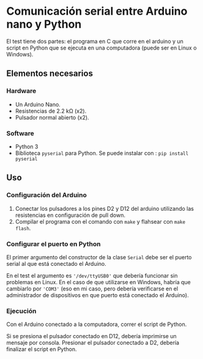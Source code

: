 # Comunicación serial entre Arduino nano y Python

El test tiene dos partes: el programa en C que corre en el arduino y un script en Python que se ejecuta en una computadora (puede ser en Linux o Windows).

## Elementos necesarios

### Hardware

- Un Arduino Nano.
- Resistencias de 2.2 kΩ (x2).
- Pulsador normal abierto (x2).

### Software

- Python 3
- Biblioteca `pyserial` para Python. Se puede instalar con : `pip install pyserial`

## Uso

### Configuración del Arduino

1. Conectar los pulsadores a los pines D2 y D12 del arduino utilizando las resistencias en configuración de pull down.
2. Compilar el programa con el comando con `make` y flahsear con `make flash`.

### Configurar el puerto en Python

El primer argumento del constructor de la clase `Serial` debe ser el puerto serial al que está conectado el Arduino.

En el test el argumento es `'/dev/ttyUSB0'` que debería funcionar sin problemas en Linux. En el caso de que utilizarse en Windows, habría que cambiarlo por `'COM3'` (eso en mi caso, pero debería verificarse en el administrador de dispositivos en que puerto está conectado el Arduino).

### Ejecución

Con el Arduino conectado a la computadora, correr el script de Python.

Si se presiona el pulsador conectado en D12, debería imprimirse un mensaje por consola. Presionar el pulsador conectado a D2, debería finalizar el script en Python.
